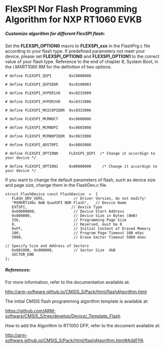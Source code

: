 # FlexSPI Nor Flash Programming Algorithm for NXP RT1060 EVKB

##### Customize algorithm for different FlexSPI flash:

Set the **FLEXSPI_OPTION0** macro to **FLEXSPI_xxx** in the FlashPrg.c file according to your flash type. If predefined parameters not meet your device, please set **FLEXSPI_OPTION0** and **FLEXSPI_OPTION1** to the correct value of your flash type. Reference to the end of chapter 8, System Boot, in the  i.MXRT1060 RM for the definition of two options.

```
# define FLEXSPI_QSPI        0xC0000008

# define FLEXSPI_QSPIDDR     0xc0100003

# define FLEXSPI_HYPER1V8    0xc0233009

# define FLEXSPI_HYPER3V0    0xc0333006

# define FLEXSPI_MXICOPIDDR  0xc0333006

# define FLEXSPI_MCRNOCT     0xc0600006

# define FLEXSPI_MCRNOPI     0xc0603008

# define FLEXSPI_MCRNOPIDDR  0xc0633008

# define FLEXSPI_ADSTOPI     0xc0803008

# define FLEXSPI_OPTION0     FLEXSPI_QSPI  /* Change it accordign to your device */

# define FLEXSPI_OPTION1     0x00000000		/* Change it accordign to your device */
```

If you want to change the default parameters of flash, such as device size and page size, change them in the FlashDev.c file.

```
struct FlashDevice const FlashDevice  =  {
   FLASH_DRV_VERS,             // Driver Version, do not modify!
   "MIMXRT106x 8mB QuadSPI NOR Flash",   // Device Name 
   EXTSPI,                    // Device Type
   0x60000000,                 // Device Start Address
   0x800000,                   // Device Size in Bytes (8mB)
   256,                        // Programming Page Size
   0,                          // Reserved, must be 0
   0xFF,                       // Initial Content of Erased Memory
   100,                        // Program Page Timeout 100 mSec
   5000,                       // Erase Sector Timeout 5000 mSec

// Specify Size and Address of Sectors
   0x001000, 0x000000,         // Sector Size  4kB 
   SECTOR_END
};
```



##### References:

For more information, refer to the documentation available at:

http://arm-software.github.io/CMSIS_5/Pack/html/flashAlgorithm.html

The initial CMSIS flash programming algorithm template is available at:

https://github.com/ARM-software/CMSIS_5/tree/develop/Device/_Template_Flash

How to add the Algorithm to RT1050 DFP, refer to the document available at:

http://arm-software.github.io/CMSIS_5/Pack/html/flashAlgorithm.html#AddFPA

